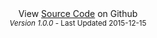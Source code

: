 <footer>
<center><medium>View <a href="https://github.com/ashleydotLiu/WebOperaMate" target="_blank" title="WebOperaMate Source Code">Source Code</a> on Github</medium></center>
<center><small><em>Version 1.0.0</em> - Last Updated 2015-12-15</small></center>
</footer>
